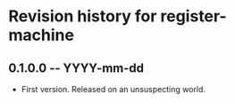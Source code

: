 # Revision history for register-machine

## 0.1.0.0 -- YYYY-mm-dd

* First version. Released on an unsuspecting world.
